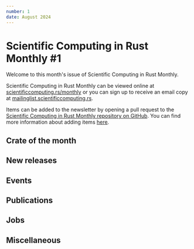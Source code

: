 ```yaml
---
number: 1
date: August 2024
---
```


# Scientific Computing in Rust Monthly #1

Welcome to this month's issue of Scientific Computing in Rust Monthly.

<!-- Editor can write a 2-3 sentence introduction here -->

Scientific Computing in Rust Monthly can be viewed online
at [scientificcomputing.rs/monthly](https://scientificcomputing.rs/monthly) or you can sign up
to receive an email copy at [mailinglist.scientificcomputing.rs](https://mailinglist.scientificcomputing.rs).

Items can be added to the newsletter by opening a pull request to the
[Scientific Computing in Rust Monthly repository on GitHub](https://github.com/rust-scicomp/scientific-computing-in-rust-monthly).
You can find more information about adding items
[here](https://github.com/rust-scicomp/scientific-computing-in-rust-monthly#contributing-an-item).

## Crate of the month
<!--
The crate of the month will be picked by the editor, who will write a brief description of it here.
If you'd like to suggest a crate that we could include here, tell us on the rust-scicomp Zulip chat
(https://rust-scicomp.zulipchat.com/login/).
-->

## New releases
<!--
This section can be used to announce new released of libraries. Items should
be sorted in alphabetical order and should use the format:

### <library name> <release number>
<brief description of the library and its new features in this release>
-->

## Events
<!--
This section can be used to advertise events. Items should be sorted in date order, with
sooner events first, and should use the format:

### [<event name>, <location or "held virutally">, <date>](<website URL>)
<brief description of event>
-->

## Publications
<!--
This section can be used to publicise papers, articles and blog posts published about scientific computing in Rust.
Items should be sorted in the alphabetical order of the surname of the first listed author.
Papers posted should use the following format:

### [<authors>, <title>, <journal> <volume>](<DOI>)
<brief description of paper>

Other publications should use the following format:

### [<author>, <title>](<link>)
<brief description>
-->

## Jobs
<!--
This section can be used to advertise jobs that may be of interest. Items should be sorted in the
order in which they are added and should use the format:

### [<job title>, <location>](<more information URL>)
<description of job, including how to apply and deadline>
-->

## Miscellaneous
<!--
Any items that do not fit into any other section can be added here.
-->
